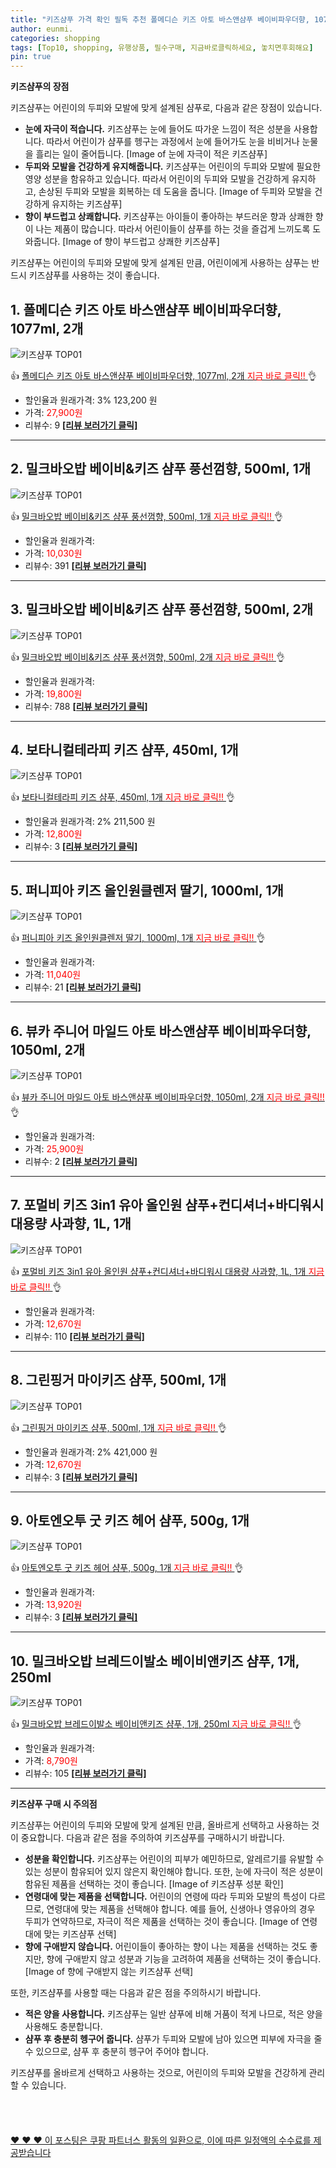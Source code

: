```yaml
---
title: "키즈샴푸 가격 확인 필독 추천 폴메디슨 키즈 아토 바스앤샴푸 베이비파우더향, 1077ml, 2개 비교 장점 구매가이드"
author: eunmi.
categories: shopping
tags: [Top10, shopping, 유행상품, 필수구매, 지금바로클릭하세요, 놓치면후회해요]
pin: true
---
```

**키즈샴푸의 장점**

키즈샴푸는 어린이의 두피와 모발에 맞게 설계된 샴푸로, 다음과 같은 장점이 있습니다.

* **눈에 자극이 적습니다.** 키즈샴푸는 눈에 들어도 따가운 느낌이 적은 성분을 사용합니다. 따라서 어린이가 샴푸를 헹구는 과정에서 눈에 들어가도 눈을 비비거나 눈물을 흘리는 일이 줄어듭니다.
[Image of 눈에 자극이 적은 키즈샴푸]
* **두피와 모발을 건강하게 유지해줍니다.** 키즈샴푸는 어린이의 두피와 모발에 필요한 영양 성분을 함유하고 있습니다. 따라서 어린이의 두피와 모발을 건강하게 유지하고, 손상된 두피와 모발을 회복하는 데 도움을 줍니다.
[Image of 두피와 모발을 건강하게 유지하는 키즈샴푸]
* **향이 부드럽고 상쾌합니다.** 키즈샴푸는 아이들이 좋아하는 부드러운 향과 상쾌한 향이 나는 제품이 많습니다. 따라서 어린이들이 샴푸를 하는 것을 즐겁게 느끼도록 도와줍니다.
[Image of 향이 부드럽고 상쾌한 키즈샴푸]

키즈샴푸는 어린이의 두피와 모발에 맞게 설계된 만큼, 어린이에게 사용하는 샴푸는 반드시 키즈샴푸를 사용하는 것이 좋습니다.

   

## 1. 폴메디슨 키즈 아토 바스앤샴푸 베이비파우더향, 1077ml, 2개

![키즈샴푸 TOP01](https://thumbnail7.coupangcdn.com/thumbnails/remote/230x230ex/image/retail/images/1848404529807115-2f53518b-95a7-414a-8f80-d5316e54cefb.jpg)


👍 [폴메디슨 키즈 아토 바스앤샴푸 베이비파우더향, 1077ml, 2개 <font color=red> 지금 바로 클릭!! </font> ](https://link.coupang.com/re/AFFSDP?lptag=AF3617701&subid=GithubCoopas&pageKey=6704416128&traceid=V0-153&itemId=3046958774&vendorItemId=71034993021) 👌 


- 할인율과 원래가격: 3%  123,200   원
- 가격: <span style='color:red'>27,900원</span>
- 리뷰수: 9  [**[리뷰 보러가기 클릭]**](https://link.coupang.com/re/AFFSDP?lptag=AF3617701&subid=GithubCoopas&pageKey=6704416128&traceid=V0-153&itemId=3046958774&vendorItemId=71034993021)

---


   

## 2. 밀크바오밥 베이비&키즈 샴푸 풍선껌향, 500ml, 1개

![키즈샴푸 TOP01](https://thumbnail7.coupangcdn.com/thumbnails/remote/230x230ex/image/retail/images/2017782876838297-f22c423f-7a0f-499c-876d-bb519dd5b38f.jpg)


👍 [밀크바오밥 베이비&키즈 샴푸 풍선껌향, 500ml, 1개 <font color=red> 지금 바로 클릭!! </font> ](https://link.coupang.com/re/AFFSDP?lptag=AF3617701&subid=GithubCoopas&pageKey=1391953247&traceid=V0-153&itemId=17095881992&vendorItemId=3158660451) 👌 


- 할인율과 원래가격: 
- 가격: <span style='color:red'>10,030원</span>
- 리뷰수: 391  [**[리뷰 보러가기 클릭]**](https://link.coupang.com/re/AFFSDP?lptag=AF3617701&subid=GithubCoopas&pageKey=1391953247&traceid=V0-153&itemId=17095881992&vendorItemId=3158660451)

---


   

## 3. 밀크바오밥 베이비&키즈 샴푸 풍선껌향, 500ml, 2개

![키즈샴푸 TOP01](https://thumbnail7.coupangcdn.com/thumbnails/remote/230x230ex/image/retail/images/14956037113692405-f53dc659-fa8f-49aa-bdef-3151ba913ebd.jpg)


👍 [밀크바오밥 베이비&키즈 샴푸 풍선껌향, 500ml, 2개 <font color=red> 지금 바로 클릭!! </font> ](https://link.coupang.com/re/AFFSDP?lptag=AF3617701&subid=GithubCoopas&pageKey=1391953247&traceid=V0-153&itemId=14108540598&vendorItemId=70740733652) 👌 


- 할인율과 원래가격: 
- 가격: <span style='color:red'>19,800원</span>
- 리뷰수: 788  [**[리뷰 보러가기 클릭]**](https://link.coupang.com/re/AFFSDP?lptag=AF3617701&subid=GithubCoopas&pageKey=1391953247&traceid=V0-153&itemId=14108540598&vendorItemId=70740733652)

---


   

## 4. 보타니컬테라피 키즈 샴푸, 450ml, 1개

![키즈샴푸 TOP01](https://thumbnail9.coupangcdn.com/thumbnails/remote/230x230ex/image/retail/images/1508307399121488-18fa5020-83e6-4431-86d8-172931b05a5a.jpg)


👍 [보타니컬테라피 키즈 샴푸, 450ml, 1개 <font color=red> 지금 바로 클릭!! </font> ](https://link.coupang.com/re/AFFSDP?lptag=AF3617701&subid=GithubCoopas&pageKey=206029724&traceid=V0-153&itemId=607221627&vendorItemId=4592679509) 👌 


- 할인율과 원래가격: 2%  211,500   원
- 가격: <span style='color:red'>12,800원</span>
- 리뷰수: 3  [**[리뷰 보러가기 클릭]**](https://link.coupang.com/re/AFFSDP?lptag=AF3617701&subid=GithubCoopas&pageKey=206029724&traceid=V0-153&itemId=607221627&vendorItemId=4592679509)

---


   

## 5. 퍼니피아 키즈 올인원클렌저 딸기, 1000ml, 1개

![키즈샴푸 TOP01](https://thumbnail9.coupangcdn.com/thumbnails/remote/230x230ex/image/retail/images/2020/07/09/13/0/9a3b0742-e822-48f4-b239-c90adf0c8f1d.jpg)


👍 [퍼니피아 키즈 올인원클렌저 딸기, 1000ml, 1개 <font color=red> 지금 바로 클릭!! </font> ](https://link.coupang.com/re/AFFSDP?lptag=AF3617701&subid=GithubCoopas&pageKey=1804982732&traceid=V0-153&itemId=3071241793&vendorItemId=71059159459) 👌 


- 할인율과 원래가격: 
- 가격: <span style='color:red'>11,040원</span>
- 리뷰수: 21  [**[리뷰 보러가기 클릭]**](https://link.coupang.com/re/AFFSDP?lptag=AF3617701&subid=GithubCoopas&pageKey=1804982732&traceid=V0-153&itemId=3071241793&vendorItemId=71059159459)

---


   

## 6. 뷰카 주니어 마일드 아토 바스앤샴푸 베이비파우더향, 1050ml, 2개

![키즈샴푸 TOP01](https://thumbnail7.coupangcdn.com/thumbnails/remote/230x230ex/image/retail/images/292227579971064-da0d4586-7eee-4fbe-801e-fe43f4f75225.jpg)


👍 [뷰카 주니어 마일드 아토 바스앤샴푸 베이비파우더향, 1050ml, 2개 <font color=red> 지금 바로 클릭!! </font> ](https://link.coupang.com/re/AFFSDP?lptag=AF3617701&subid=GithubCoopas&pageKey=7495075714&traceid=V0-153&itemId=19607463934&vendorItemId=86714521106) 👌 


- 할인율과 원래가격: 
- 가격: <span style='color:red'>25,900원</span>
- 리뷰수: 2  [**[리뷰 보러가기 클릭]**](https://link.coupang.com/re/AFFSDP?lptag=AF3617701&subid=GithubCoopas&pageKey=7495075714&traceid=V0-153&itemId=19607463934&vendorItemId=86714521106)

---


   

## 7. 포멀비 키즈 3in1 유아 올인원 샴푸+컨디셔너+바디워시 대용량 사과향, 1L, 1개

![키즈샴푸 TOP01](https://thumbnail6.coupangcdn.com/thumbnails/remote/230x230ex/image/retail/images/7898845185893011-df784a00-bff7-4b05-a526-d998a628055e.png)


👍 [포멀비 키즈 3in1 유아 올인원 샴푸+컨디셔너+바디워시 대용량 사과향, 1L, 1개 <font color=red> 지금 바로 클릭!! </font> ](https://link.coupang.com/re/AFFSDP?lptag=AF3617701&subid=GithubCoopas&pageKey=7310679854&traceid=V0-153&itemId=18728127197&vendorItemId=71274805382) 👌 


- 할인율과 원래가격: 
- 가격: <span style='color:red'>12,670원</span>
- 리뷰수: 110  [**[리뷰 보러가기 클릭]**](https://link.coupang.com/re/AFFSDP?lptag=AF3617701&subid=GithubCoopas&pageKey=7310679854&traceid=V0-153&itemId=18728127197&vendorItemId=71274805382)

---


   

## 8. 그린핑거 마이키즈 샴푸, 500ml, 1개

![키즈샴푸 TOP01](https://thumbnail8.coupangcdn.com/thumbnails/remote/230x230ex/image/retail/images/3070441592563237-84a7de21-fd73-4144-ae39-3874e7ae838f.jpg)


👍 [그린핑거 마이키즈 샴푸, 500ml, 1개 <font color=red> 지금 바로 클릭!! </font> ](https://link.coupang.com/re/AFFSDP?lptag=AF3617701&subid=GithubCoopas&pageKey=1163478&traceid=V0-153&itemId=566991386&vendorItemId=4488324874) 👌 


- 할인율과 원래가격: 2%  421,000   원
- 가격: <span style='color:red'>12,670원</span>
- 리뷰수: 3  [**[리뷰 보러가기 클릭]**](https://link.coupang.com/re/AFFSDP?lptag=AF3617701&subid=GithubCoopas&pageKey=1163478&traceid=V0-153&itemId=566991386&vendorItemId=4488324874)

---


   

## 9. 아토엔오투 굿 키즈 헤어 샴푸, 500g, 1개

![키즈샴푸 TOP01](https://thumbnail10.coupangcdn.com/thumbnails/remote/230x230ex/image/retail/images/2020/07/01/12/1/55f8a67a-c509-42a7-a73a-6fee28a1ce55.jpg)


👍 [아토엔오투 굿 키즈 헤어 샴푸, 500g, 1개 <font color=red> 지금 바로 클릭!! </font> ](https://link.coupang.com/re/AFFSDP?lptag=AF3617701&subid=GithubCoopas&pageKey=1772226378&traceid=V0-153&itemId=3017601474&vendorItemId=71005769523) 👌 


- 할인율과 원래가격: 
- 가격: <span style='color:red'>13,920원</span>
- 리뷰수: 3  [**[리뷰 보러가기 클릭]**](https://link.coupang.com/re/AFFSDP?lptag=AF3617701&subid=GithubCoopas&pageKey=1772226378&traceid=V0-153&itemId=3017601474&vendorItemId=71005769523)

---


   

## 10. 밀크바오밥 브레드이발소 베이비앤키즈 샴푸, 1개, 250ml

![키즈샴푸 TOP01](https://thumbnail9.coupangcdn.com/thumbnails/remote/230x230ex/image/retail/images/344518409925195-d31ce2c6-95d0-43ca-8977-397dc22543c1.png)


👍 [밀크바오밥 브레드이발소 베이비앤키즈 샴푸, 1개, 250ml <font color=red> 지금 바로 클릭!! </font> ](https://link.coupang.com/re/AFFSDP?lptag=AF3617701&subid=GithubCoopas&pageKey=5078912718&traceid=V0-153&itemId=19294689276&vendorItemId=74180152696) 👌 


- 할인율과 원래가격: 
- 가격: <span style='color:red'>8,790원</span>
- 리뷰수: 105  [**[리뷰 보러가기 클릭]**](https://link.coupang.com/re/AFFSDP?lptag=AF3617701&subid=GithubCoopas&pageKey=5078912718&traceid=V0-153&itemId=19294689276&vendorItemId=74180152696)

---
**키즈샴푸 구매 시 주의점**

키즈샴푸는 어린이의 두피와 모발에 맞게 설계된 만큼, 올바르게 선택하고 사용하는 것이 중요합니다. 다음과 같은 점을 주의하여 키즈샴푸를 구매하시기 바랍니다.

* **성분을 확인합니다.** 키즈샴푸는 어린이의 피부가 예민하므로, 알레르기를 유발할 수 있는 성분이 함유되어 있지 않은지 확인해야 합니다. 또한, 눈에 자극이 적은 성분이 함유된 제품을 선택하는 것이 좋습니다.
[Image of 키즈샴푸 성분 확인]
* **연령대에 맞는 제품을 선택합니다.** 어린이의 연령에 따라 두피와 모발의 특성이 다르므로, 연령대에 맞는 제품을 선택해야 합니다. 예를 들어, 신생아나 영유아의 경우 두피가 연약하므로, 자극이 적은 제품을 선택하는 것이 좋습니다.
[Image of 연령대에 맞는 키즈샴푸 선택]
* **향에 구애받지 않습니다.** 어린이들이 좋아하는 향이 나는 제품을 선택하는 것도 좋지만, 향에 구애받지 않고 성분과 기능을 고려하여 제품을 선택하는 것이 좋습니다.
[Image of 향에 구애받지 않는 키즈샴푸 선택]

또한, 키즈샴푸를 사용할 때는 다음과 같은 점을 주의하시기 바랍니다.

* **적은 양을 사용합니다.** 키즈샴푸는 일반 샴푸에 비해 거품이 적게 나므로, 적은 양을 사용해도 충분합니다.
* **샴푸 후 충분히 헹구어 줍니다.** 샴푸가 두피와 모발에 남아 있으면 피부에 자극을 줄 수 있으므로, 샴푸 후 충분히 헹구어 주어야 합니다.

키즈샴푸를 올바르게 선택하고 사용하는 것으로, 어린이의 두피와 모발을 건강하게 관리할 수 있습니다.<br><br><br><br><br> [ ❤ ❤ ❤ 이 포스팅은 쿠팡 파트너스 활동의 일환으로, 이에 따른 일정액의 수수료를 제공받습니다](https://link.coupang.com/a/bcEFyh)